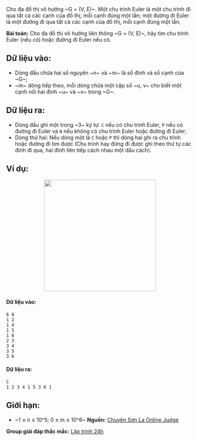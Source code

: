 Cho đa đồ thị vô hướng ~G = (V, E)~. Một chu trình Euler là một chu trình đi qua tất cả các cạnh của đồ thị, mỗi cạnh đúng một lần; một đường đi Euler là một đường đi qua tất cả các cạnh của đồ thị, mỗi cạnh đúng một lần.

**Bài toán:** Cho đa đồ thị vô hướng liên thông ~G = (V, E)~, hãy tìm chu trình Euler (nếu có) hoặc đường đi Euler nếu có.
## Dữ liệu vào:
- Dòng đầu chứa hai số nguyên ~n~ và ~m~ là số đỉnh và số cạnh của ~G~;
- ~m~ dòng tiếp theo, mỗi dòng chứa một cặp số ~u, v~ cho biết một cạnh nối hai đỉnh ~u~ và ~v~ trong ~G~.

## Dữ liệu ra:
- Dòng đầu ghi một trong ~3~ ký tự: `C` nếu có chu trình Euler, `P` nếu có đường đi Euler và `N` nếu không có chu trình Euler hoặc đường đi Euler;
- Dòng thứ hai: Nếu dòng một là `C` hoặc `P` thì dòng hai ghi ra chu trình hoặc đường đi tìm được (Chu trình hay đừng đi được ghi theo thứ tự các đỉnh đi qua, hai đỉnh liên tiếp cách nhau một dấu cách).

## Ví dụ:
<center><img src="/images/problems/548/EULERCIR.svg" width="300px" /></center>

#### Dữ liệu vào:
```
6 8
1 2
1 4
1 5
1 6
2 3
3 4
3 5
3 6
```

#### Dữ liệu ra:
```
C
1 2 3 4 1 5 3 6 1
```

## Giới hạn:
- ~1 ≤ n ≤ 10^5; 0 ≤ m ≤ 10^6~
**Nguồn:** [Chuyên Sơn La Online Judge](http://csloj.ddns.net/)

**Group giải đáp thắc mắc:** [Lập trình 24h](https://www.facebook.com/groups/1386904321519984)